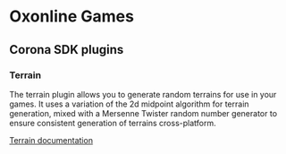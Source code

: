 # Oxonline Games

## Corona SDK plugins

### Terrain

The terrain plugin allows you to generate random terrains for use in your games. It uses a variation of the 2d midpoint algorithm for terrain generation, mixed with a Mersenne Twister random number generator to ensure consistent generation of terrains cross-platform.

[Terrain documentation](terrain/Readme.markdown)
